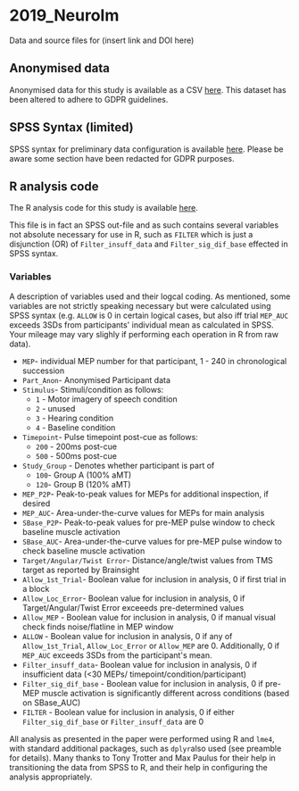 # 2019_NeuroIm
Data and source files for (insert link and DOI here)

## Anonymised data
Anonymised data for this study is available as a CSV [here](./Anon_Data_April_2020.csv). This dataset has been altered to adhere to GDPR guidelines.

## SPSS Syntax (limited)
SPSS syntax for preliminary data configuration is available [here](./GitHub_Syntax.sps). Please be aware some section have been redacted for GDPR purposes.

## R analysis code
The R analysis code for this study is available [here](./R_ANOVA_LME.R).

This file is in fact an SPSS out-file and as such contains several variables not absolute necessary for use in R, such as `FILTER` which is just a disjunction (OR) of `Filter_insuff_data` and `Filter_sig_dif_base` effected in SPSS syntax.

### Variables
A description of variables used and their logcal coding. As mentioned, some variables are not strictly speaking necessary but were calculated using SPSS syntax (e.g. `ALLOW` is 0 in certain logical cases, but also iff trial `MEP_AUC` exceeds 3SDs from participants' individual mean as calculated in SPSS. Your mileage may vary slighly if performing each operation in R from raw data). 

* `MEP`- individual MEP number for that participant, 1 - 240 in chronological succession
* `Part_Anon`- Anonymised Participant data
* `Stimulus`- Stimuli/condition as follows:
    * `1` - Motor imagery of speech condition
    * `2` - unused
    * `3` - Hearing condition
    * `4` - Baseline condition
* `Timepoint`- Pulse timepoint post-cue as follows:
    * `200` - 200ms post-cue
    * `500` - 500ms post-cue
* `Study_Group` - Denotes whether participant is part of 
    * `100`- Group A (100% aMT)
    * `120`- Group B (120% aMT)
* `MEP_P2P`- Peak-to-peak values for MEPs for additional inspection, if desired
* `MEP_AUC`- Area-under-the-curve values for MEPs for main analysis
* `SBase_P2P`- Peak-to-peak values for pre-MEP pulse window to check baseline muscle activation
* `SBase_AUC`- Area-under-the-curve values for pre-MEP pulse window to check baseline muscle activation
* `Target/Angular/Twist Error`- Distance/angle/twist values from TMS target as reported by Brainsight
* `Allow_1st_Trial`- Boolean value for inclusion in analysis, 0 if first trial in a block
* `Allow_Loc_Error`- Boolean value for inclusion in analysis, 0 if Target/Angular/Twist Error exceeeds pre-determined values
* `Allow_MEP` - Boolean value for inclusion in analysis, 0 if manual visual check finds noise/flatline in MEP window
* `ALLOW` - Boolean value for inclusion in analysis, 0 if any of `Allow_1st_Trial`, `Allow_Loc_Error` or `Allow_MEP` are 0. Additionally, 0 if `MEP_AUC` exceeds 3SDs from the participant's mean.
* `Filter_insuff_data`- Boolean value for inclusion in analysis, 0 if insufficient data (<30 MEPs/ timepoint/condition/participant)
* `Filter_sig_dif_base` - Boolean value for inclusion in analysis, 0 if pre-MEP muscle activation is significantly different across conditions (based on SBase_AUC)
* `FILTER` - Boolean value for inclusion in analysis, 0 if either `Filter_sig_dif_base` or `Filter_insuff_data` are 0

All analysis as presented in the paper were performed using R and `lme4`, with standard additional packages, such as `dplyr`also used (see preamble for details). Many thanks to Tony Trotter and Max Paulus for their help in transitioning the data from SPSS to R, and their help in configuring the analysis appropriately.
